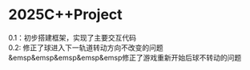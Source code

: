 # 2025C++Project
0.1：初步搭建框架，实现了主要交互代码<br>
0.2: 修正了球进入下一轨道转动方向不改变的问题<br>
&emsp&emsp&emsp&emsp&emsp修正了游戏重新开始后球不转动的问题  
